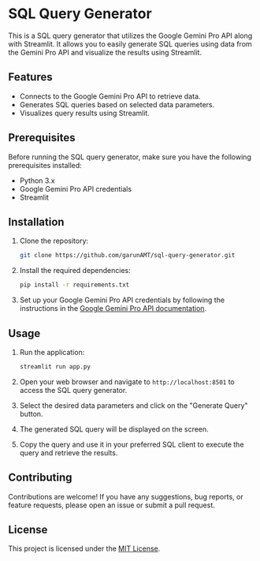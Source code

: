# SQL Query Generator

This is a SQL query generator that utilizes the Google Gemini Pro API along with Streamlit. It allows you to easily generate SQL queries using data from the Gemini Pro API and visualize the results using Streamlit.

## Features

- Connects to the Google Gemini Pro API to retrieve data.
- Generates SQL queries based on selected data parameters.
- Visualizes query results using Streamlit.

## Prerequisites

Before running the SQL query generator, make sure you have the following prerequisites installed:

- Python 3.x
- Google Gemini Pro API credentials
- Streamlit

## Installation

1. Clone the repository:

    ```bash
    git clone https://github.com/garunAMT/sql-query-generator.git
    ```

2. Install the required dependencies:

    ```bash
    pip install -r requirements.txt
    ```

3. Set up your Google Gemini Pro API credentials by following the instructions in the [Google Gemini Pro API documentation](https://docs.google.com/gemini-pro-api).

## Usage

1. Run the application:

    ```bash
    streamlit run app.py
    ```

2. Open your web browser and navigate to `http://localhost:8501` to access the SQL query generator.

3. Select the desired data parameters and click on the "Generate Query" button.

4. The generated SQL query will be displayed on the screen.

5. Copy the query and use it in your preferred SQL client to execute the query and retrieve the results.

## Contributing

Contributions are welcome! If you have any suggestions, bug reports, or feature requests, please open an issue or submit a pull request.

## License

This project is licensed under the [MIT License](LICENSE).
